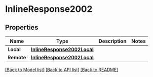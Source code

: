 # InlineResponse2002

## Properties

Name | Type | Description | Notes
------------ | ------------- | ------------- | -------------
**Local** | [**InlineResponse2002Local**](inline_response_200_2_local.md) |  | 
**Remote** | [**InlineResponse2002Local**](inline_response_200_2_local.md) |  | 

[[Back to Model list]](../README.md#documentation-for-models) [[Back to API list]](../README.md#documentation-for-api-endpoints) [[Back to README]](../README.md)


